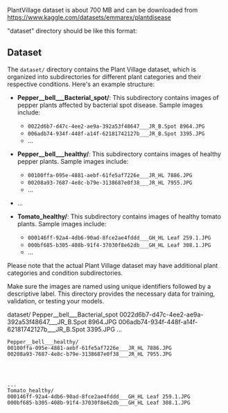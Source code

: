 PlantVillage dataset is about 700 MB and can be downloaded from https://www.kaggle.com/datasets/emmarex/plantdisease

"dataset" directory should be like this format:

## Dataset

The `dataset/` directory contains the Plant Village dataset, which is organized into subdirectories for different plant categories and their respective conditions. Here's an example structure:

- **Pepper__bell___Bacterial_spot/**: This subdirectory contains images of pepper plants affected by bacterial spot disease. Sample images include:
  - `0022d6b7-d47c-4ee2-ae9a-392a53f48647___JR_B.Spot 8964.JPG`
  - `006adb74-934f-448f-a14f-62181742127b___JR_B.Spot 3395.JPG`
  - ...

- **Pepper__bell___healthy/**: This subdirectory contains images of healthy pepper plants. Sample images include:
  - `00100ffa-095e-4881-aebf-61fe5af7226e___JR_HL 7886.JPG`
  - `00208a93-7687-4e8c-b79e-3138687e0f38___JR_HL 7955.JPG`
  - ...

- ...

- **Tomato_healthy/**: This subdirectory contains images of healthy tomato plants. Sample images include:
  - `000146ff-92a4-4db6-90ad-8fce2ae4fddd___GH_HL Leaf 259.1.JPG`
  - `000bf685-b305-408b-91f4-37030f8e62db___GH_HL Leaf 308.1.JPG`
  - ...

Please note that the actual Plant Village dataset may have additional plant categories and condition subdirectories.

Make sure the images are named using unique identifiers followed by a descriptive label. This directory provides the necessary data for training, validation, or testing your models.



dataset/
    Pepper__bell___Bacterial_spot
        0022d6b7-d47c-4ee2-ae9a-392a53f48647___JR_B.Spot 8964.JPG
  	006adb74-934f-448f-a14f-62181742127b___JR_B.Spot 3395.JPG
	...
    
    Pepper__bell___healthy/
	00100ffa-095e-4881-aebf-61fe5af7226e___JR_HL 7886.JPG
	00208a93-7687-4e8c-b79e-3138687e0f38___JR_HL 7955.JPG
	


	
    ...
    Tomato_healthy/
	000146ff-92a4-4db6-90ad-8fce2ae4fddd___GH_HL Leaf 259.1.JPG
	000bf685-b305-408b-91f4-37030f8e62db___GH_HL Leaf 308.1.JPG
		
